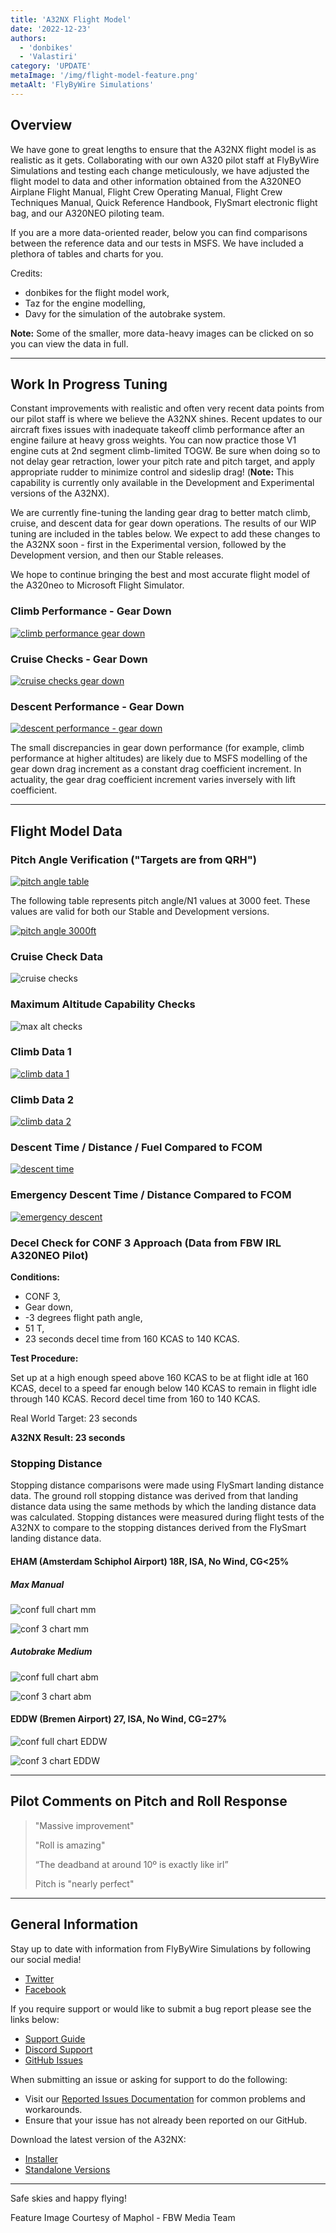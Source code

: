 ```yaml
---
title: 'A32NX Flight Model'
date: '2022-12-23'
authors:
  - 'donbikes'
  - 'Valastiri'
category: 'UPDATE'
metaImage: '/img/flight-model-feature.png'
metaAlt: 'FlyByWire Simulations'
---
```


## Overview

We have gone to great lengths to ensure that the A32NX flight model is as realistic as it gets. Collaborating with our own A320 pilot staff at FlyByWire Simulations and testing each change 
meticulously, we have adjusted the flight model to data and other information obtained from the A320NEO Airplane Flight Manual, Flight Crew Operating Manual, Flight Crew Techniques Manual, 
Quick Reference Handbook, FlySmart electronic flight bag, and our A320NEO piloting team.

If you are a more data-oriented reader, below you can find comparisons between the reference data and our tests in MSFS. We have included a plethora of tables and charts for you.

Credits:

- donbikes for the flight model work,
- Taz for the engine modelling,
- Davy for the simulation of the autobrake system.

**Note:** Some of the smaller, more data-heavy images can be clicked on so you can view the data in full.

---

## Work In Progress Tuning

Constant improvements with realistic and often very recent data points from our pilot staff is where we believe the A32NX shines. Recent updates to our aircraft fixes issues with inadequate 
takeoff climb performance after an engine failure at heavy gross weights. You can now practice those V1 engine cuts at 2nd segment climb-limited TOGW. Be sure when doing so to not delay gear 
retraction, lower your pitch rate and pitch target, and apply appropriate rudder to minimize control and sideslip drag! (**Note:** This capability is currently only available in the Development 
and Experimental versions of the A32NX).

We are currently fine-tuning the landing gear drag to better match climb, cruise, and descent data for gear down operations. The results of our WIP tuning are included in the tables below. We 
expect to add these changes to the A32NX soon - first in the Experimental version, followed by the Development version, and then our Stable releases.

We hope to continue bringing the best and most accurate flight model of the A320neo to Microsoft Flight Simulator.

### Climb Performance - Gear Down

[![climb performance gear down](/img/notam-images/flight-model/cbp-gear-down.png)](/img/notam-images/flight-model/cbp-gear-down.png)

### Cruise Checks - Gear Down

[![cruise checks gear down](/img/notam-images/flight-model/cc-gear-down.png)](/img/notam-images/flight-model/cc-gear-down.png)

### Descent Performance - Gear Down

[![descent performance - gear down](/img/notam-images/flight-model/dp-gear-down.png)](/img/notam-images/flight-model/dp-gear-down.png)

The small discrepancies in gear down performance (for example, climb performance at higher altitudes) are likely due to MSFS modelling of the gear down drag increment as a constant drag 
coefficient increment. In actuality, the gear drag coefficient increment varies inversely with lift coefficient.

---

## Flight Model Data

### Pitch Angle Verification ("Targets are from QRH")

[![pitch angle table](/img/notam-images/flight-model/pitch-angle-table.png)](/img/notam-images/flight-model/pitch-angle-table.png)

The following table represents pitch angle/N1 values at 3000 feet. These values are valid for both our Stable and Development versions.

[![pitch angle 3000ft](/img/notam-images/flight-model/pitch-3000.png)](/img/notam-images/flight-model/pitch-3000.png)

### Cruise Check Data

![cruise checks](/img/notam-images/flight-model/cruise-checks_1.png)

### Maximum Altitude Capability Checks

![max alt checks](/img/notam-images/flight-model/maximum-alt-checks.png)

### Climb Data 1

[![climb data 1](/img/notam-images/flight-model/climb1.png)](/img/notam-images/flight-model/climb1.png)

### Climb Data 2

[![climb data 2](/img/notam-images/flight-model/climb2.png)](/img/notam-images/flight-model/climb2.png)

### Descent Time / Distance / Fuel Compared to FCOM

[![descent time](/img/notam-images/flight-model/des.png)](/img/notam-images/flight-model/des.png)

### Emergency Descent Time / Distance Compared to FCOM

[![emergency descent](/img/notam-images/flight-model/em-des.png)](/img/notam-images/flight-model/em-des.png)

### Decel Check for CONF 3 Approach (Data from FBW IRL A320NEO Pilot)

**Conditions:**

- CONF 3, 
- Gear down, 
- -3 degrees flight path angle, 
- 51 T, 
- 23 seconds decel time from 160 KCAS to 140 KCAS. 

**Test Procedure:** 

Set up at a high enough speed above 160 KCAS to be at flight idle at 160 KCAS, decel to a speed far enough below 140 KCAS to remain in flight idle through 140 KCAS. Record decel time from 160 to 140 KCAS.

Real World Target: 23 seconds

**A32NX Result: 23 seconds**

### Stopping Distance

Stopping distance comparisons were made using FlySmart landing distance data. The ground roll stopping distance was derived from that landing distance data using the same methods by which the landing distance data was calculated. Stopping distances were measured during flight tests of the A32NX to compare to the stopping distances derived from the FlySmart landing distance data.

#### EHAM (Amsterdam Schiphol Airport) 18R, ISA, No Wind, CG<25%

##### Max Manual

![conf full chart mm](/img/notam-images/flight-model/conf-f-mm.png)

![conf 3 chart mm](/img/notam-images/flight-model/conf-3-mm.png)

##### Autobrake Medium

![conf full chart abm](/img/notam-images/flight-model/conf-f-abm.png)

![conf 3 chart abm](/img/notam-images/flight-model/conf-3-abm.png)


#### EDDW (Bremen Airport) 27, ISA, No Wind, CG=27%


![conf full chart EDDW](/img/notam-images/flight-model/conffull-eddw.png)

![conf 3 chart EDDW](/img/notam-images/flight-model/conf3-eddw.png)

---

## Pilot Comments on Pitch and Roll Response

> "Massive improvement"
> 
> "Roll is amazing"
> 
> “The deadband at around 10º is exactly like irl”
> 
> Pitch is "nearly perfect"

---

## General Information

Stay up to date with information from FlyByWire Simulations by following our social media!

- [Twitter](https://twitter.com/FlyByWireSim)
- [Facebook](https://www.facebook.com/FlyByWireSimulations/)

If you require support or would like to submit a bug report please see the links below:

- [Support Guide](https://docs.flybywiresim.com/fbw-a32nx/support/)
- [Discord Support](https://discord.gg/flybywire)
- [GitHub Issues](https://github.com/flybywiresim/a32nx/issues/new/choose)

When submitting an issue or asking for support to do the following:

- Visit our [Reported Issues Documentation](https://docs.flybywiresim.com/fbw-a32nx/support/reported-issues/) for common problems and workarounds.
- Ensure that your issue has not already been reported on our GitHub.

Download the latest version of the A32NX:

- [Installer](https://api.flybywiresim.com/installer)
- [Standalone Versions](https://flybywiresim.com/a32nx/#download)

---

Safe skies and happy flying!

Feature Image Courtesy of Maphol - FBW Media Team
